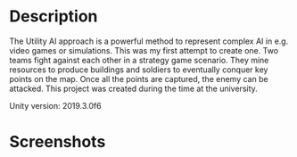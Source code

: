 # Description
The Utility AI approach is a powerful method to represent complex AI in e.g. video games or simulations.
This was my first attempt to create one. 
Two teams fight against each other in a strategy game scenario. 
They mine resources to produce buildings and soldiers to eventually conquer key points on the map.
Once all the points are captured, the enemy can be attacked.
This project was created during the time at the university.

Unity version: 2019.3.0f6

# Screenshots
